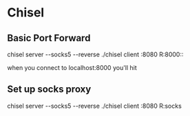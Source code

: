 # Chisel

## Basic Port Forward

 chisel server --socks5 --reverse
 ./chisel client <kali>:8080 R:8000:<ip>:<port>
 
 when you connect to localhost:8000 you'll hit <ip><port>

## Set up socks proxy

chisel server --socks5 --reverse
./chisel client <kali>:8080 R:socks